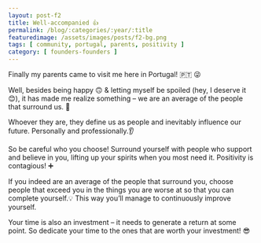 ```yaml
---
layout: post-f2
title: Well-accompanied 👍
permalink: /blog/:categories/:year/:title
featuredimage: /assets/images/posts/f2-bg.png
tags: [ community, portugal, parents, positivity ]
category: [ founders-founders ]
---
```


Finally my parents came to visit me here in Portugal! 🇵🇹 😜

Well, besides being happy 🙃 & letting myself be spoiled (hey, I deserve it 😊), it has made me realize something – we are an average of the people that surround us. 👥

Whoever they are, they define us as people and inevitably influence our future. Personally and professionally.👂

So be careful who you choose! Surround yourself with people who support and believe in you, lifting up your spirits when you most need it. Positivity is contagious! ➕

If you indeed are an average of the people that surround you, choose people that exceed you in the things you are worse at so that you can complete yourself.💡 This way you’ll manage to continuously improve yourself.

Your time is also an investment – it needs to generate a return at some point. So dedicate your time to the ones that are worth your investment! 😎
